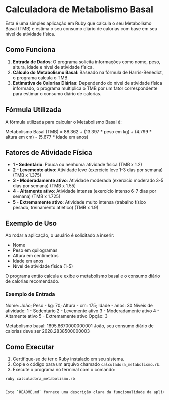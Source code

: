 # Calculadora de Metabolismo Basal

Esta é uma simples aplicação em Ruby que calcula o seu Metabolismo Basal (TMB) e estima o seu consumo diário de calorias com base em seu nível de atividade física.

## Como Funciona

1. **Entrada de Dados**: O programa solicita informações como nome, peso, altura, idade e nível de atividade física.
2. **Cálculo do Metabolismo Basal**: Baseado na fórmula de Harris-Benedict, o programa calcula o TMB.
3. **Estimativa de Calorias Diárias**: Dependendo do nível de atividade física informado, o programa multiplica o TMB por um fator correspondente para estimar o consumo diário de calorias.

## Fórmula Utilizada

A fórmula utilizada para calcular o Metabolismo Basal é:


Metabolismo Basal (TMB) = 88.362 + (13.397 * peso em kg) + (4.799 * altura em cm) - (5.677 * idade em anos)

## Fatores de Atividade Física

- **1 - Sedentário**: Pouca ou nenhuma atividade física (TMB x 1.2)
- **2 - Levemente ativo**: Atividade leve (exercício leve 1-3 dias por semana) (TMB x 1.375)
- **3 - Moderadamente ativo**: Atividade moderada (exercício moderado 3-5 dias por semana) (TMB x 1.55)
- **4 - Altamente ativo**: Atividade intensa (exercício intenso 6-7 dias por semana) (TMB x 1.725)
- **5 - Extremamente ativo**: Atividade muito intensa (trabalho físico pesado, treinamento atlético) (TMB x 1.9)

## Exemplo de Uso

Ao rodar a aplicação, o usuário é solicitado a inserir:

- Nome
- Peso em quilogramas
- Altura em centímetros
- Idade em anos
- Nível de atividade física (1-5)

O programa então calcula e exibe o metabolismo basal e o consumo diário de calorias recomendado.

### Exemplo de Entrada

Nome: João; Peso - kg: 70; Altura - cm: 175; Idade - anos: 30
Níveis de atividade: 1 - Sedentário 2 - Levemente ativo 3 - Moderadamente ativo 4 - Altamente ativo 5 - Extremamente ativo
Opção: 3

Metabolismo basal: 1695.6670000000001
João, seu consumo diário de calorias
deve ser 2628.2838500000003


## Como Executar

1. Certifique-se de ter o Ruby instalado em seu sistema.
2. Copie o código para um arquivo chamado `calculadora_metabolismo.rb`.
3. Execute o programa no terminal com o comando:

```bash
ruby calculadora_metabolismo.rb


Este `README.md` fornece uma descrição clara da funcionalidade da aplicação, instruções sobre como usá-la e sugestões para melhorias futuras.

